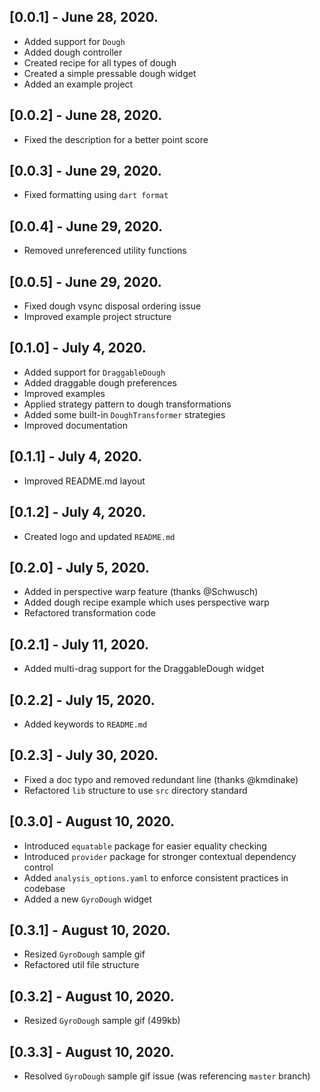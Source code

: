 ## [0.0.1] - June 28, 2020.

* Added support for `Dough`
* Added dough controller
* Created recipe for all types of dough
* Created a simple pressable dough widget
* Added an example project

## [0.0.2] - June 28, 2020.

* Fixed the description for a better point score

## [0.0.3] - June 29, 2020.

* Fixed formatting using `dart format`

## [0.0.4] - June 29, 2020.

* Removed unreferenced utility functions

## [0.0.5] - June 29, 2020.

* Fixed dough vsync disposal ordering issue
* Improved example project structure

## [0.1.0] - July 4, 2020.

* Added support for `DraggableDough`
* Added draggable dough preferences
* Improved examples
* Applied strategy pattern to dough transformations
* Added some built-in `DoughTransformer` strategies
* Improved documentation

## [0.1.1] - July 4, 2020.

* Improved README.md layout

## [0.1.2] - July 4, 2020.

* Created logo and updated `README.md`

## [0.2.0] - July 5, 2020.

* Added in perspective warp feature (thanks @Schwusch)
* Added dough recipe example which uses perspective warp
* Refactored transformation code

## [0.2.1] - July 11, 2020.

* Added multi-drag support for the DraggableDough widget

## [0.2.2] - July 15, 2020.

* Added keywords to `README.md`

## [0.2.3] - July 30, 2020.

* Fixed a doc typo and removed redundant line (thanks @kmdinake)
* Refactored `lib` structure to use `src` directory standard

## [0.3.0] - August 10, 2020.

* Introduced `equatable` package for easier equality checking
* Introduced `provider` package for stronger contextual dependency control
* Added `analysis_options.yaml` to enforce consistent practices in codebase
* Added a new `GyroDough` widget

## [0.3.1] - August 10, 2020.

* Resized `GyroDough` sample gif
* Refactored util file structure

## [0.3.2] - August 10, 2020.

* Resized `GyroDough` sample gif (499kb)

## [0.3.3] - August 10, 2020.

* Resolved `GyroDough` sample gif issue (was referencing `master` branch)
